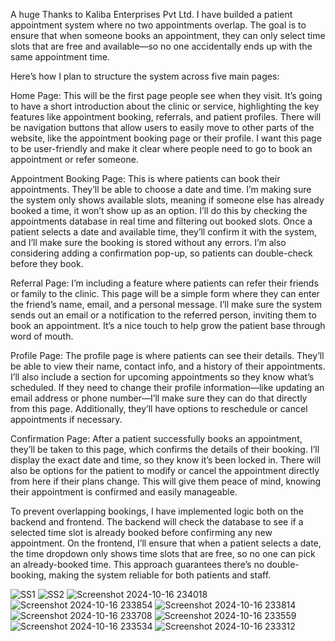 A huge Thanks to Kaliba Enterprises Pvt Ltd.
I have builded a patient appointment system where no two appointments overlap. The goal is to ensure that when someone books an appointment, they can only select time slots that are free and available—so no one accidentally ends up with the same appointment time.

Here’s how I plan to structure the system across five main pages:

Home Page:
This will be the first page people see when they visit. It’s going to have a short introduction about the clinic or service, highlighting the key features like appointment booking, referrals, and patient profiles. There will be navigation buttons that allow users to easily move to other parts of the website, like the appointment booking page or their profile. I want this page to be user-friendly and make it clear where people need to go to book an appointment or refer someone.

Appointment Booking Page:
This is where patients can book their appointments. They’ll be able to choose a date and time. I’m making sure the system only shows available slots, meaning if someone else has already booked a time, it won’t show up as an option. I’ll do this by checking the appointments database in real time and filtering out booked slots. Once a patient selects a date and available time, they’ll confirm it with the system, and I’ll make sure the booking is stored without any errors. I’m also considering adding a confirmation pop-up, so patients can double-check before they book.

Referral Page:
I’m including a feature where patients can refer their friends or family to the clinic. This page will be a simple form where they can enter the friend’s name, email, and a personal message. I’ll make sure the system sends out an email or a notification to the referred person, inviting them to book an appointment. It’s a nice touch to help grow the patient base through word of mouth.

Profile Page:
The profile page is where patients can see their details. They’ll be able to view their name, contact info, and a history of their appointments. I’ll also include a section for upcoming appointments so they know what’s scheduled. If they need to change their profile information—like updating an email address or phone number—I’ll make sure they can do that directly from this page. Additionally, they’ll have options to reschedule or cancel appointments if necessary.

Confirmation Page:
After a patient successfully books an appointment, they’ll be taken to this page, which confirms the details of their booking. I’ll display the exact date and time, so they know it’s been locked in. There will also be options for the patient to modify or cancel the appointment directly from here if their plans change. This will give them peace of mind, knowing their appointment is confirmed and easily manageable.

To prevent overlapping bookings, I have implemented logic both on the backend and frontend. The backend will check the database to see if a selected time slot is already booked before confirming any new appointment. On the frontend, I’ll ensure that when a patient selects a date, the time dropdown only shows time slots that are free, so no one can pick an already-booked time. This approach guarantees there’s no double-booking, making the system reliable for both patients and staff.

![SS1](https://github.com/user-attachments/assets/bfb410f2-e538-4c40-a780-735591f37cc1)
![SS2](https://github.com/user-attachments/assets/f134a5e9-4392-4446-865a-c088a05f7a57)
![Screenshot 2024-10-16 234018](https://github.com/user-attachments/assets/b8a08dec-6be6-4561-8d4f-ea23d2a55b6c)
![Screenshot 2024-10-16 233854](https://github.com/user-attachments/assets/4130f770-2de6-4f7a-a89a-07d225a0626c)
![Screenshot 2024-10-16 233814](https://github.com/user-attachments/assets/1e212528-5464-46ef-9e18-103330d8ae8e)
![Screenshot 2024-10-16 233708](https://github.com/user-attachments/assets/91c5ecb6-c859-4180-9c68-a619c5924885)
![Screenshot 2024-10-16 233559](https://github.com/user-attachments/assets/5fa756ae-94d2-448f-8e78-38713063fd30)
![Screenshot 2024-10-16 233534](https://github.com/user-attachments/assets/98e9e668-3f11-461c-b6e6-8f12277fc03f)
![Screenshot 2024-10-16 233312](https://github.com/user-attachments/assets/e5e7cb6b-f36c-4e5d-9f53-0ce088a54d03)
